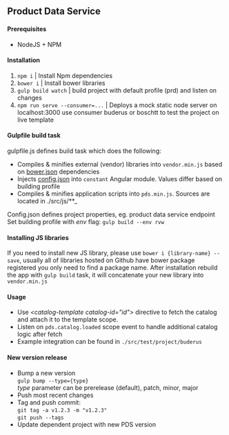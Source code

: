 ## Product Data Service ##

#### Prerequisites
- NodeJS + NPM

#### Installation
1. `npm i` | Install Npm dependencies
2. `bower i` | Install bower libraries
3. `gulp build watch` | build project with default profile (prd) and listen on changes
4. `npm run serve --consumer=...` | Deploys a mock static node server on localhost:3000 use consumer buderus or boschtt to test the project on live template

#### Gulpfile build task
gulpfile.js defines build task which does the following:
* Compiles & minifies external (vendor) libraries into `vendor.min.js` based on [bower.json](./bower.json) dependencies
* Injects [config.json](./config.json) into `constant` Angular module. Values differ based on building profile
* Compiles & minifies application scripts into `pds.min.js`. Sources are located in ./src/js/**_

Config.json defines project properties, eg. product data service endpoint \
Set building profile with _env_ flag: `gulp build --env rvw`

#### Installing JS libraries
If you need to install new JS library, please use `bower i {library-name} --save`, usually all of libraries hosted on Github have bower package registered you only need to find a package name.
After installation rebuild the app with `gulp build` task, it will concatenate your new library into `vendor.min.js`


#### Usage
- Use _\<catalog-template catalog-id="id"\>_ directive to fetch the catalog and attach it to the template scope.
- Listen on `pds.catalog.loaded` scope event to handle additional catalog logic after fetch
- Example integration can be found in `./src/test/project/buderus`

#### New version release
- Bump a new version \
  `gulp bump --type={type}` \
  _type_ parameter can be prerelease (default), patch, minor, major
- Push most recent changes
- Tag and push commit: \
  `git tag -a v1.2.3 -m "v1.2.3"` \
  `git push --tags`
- Update dependent project with new PDS version
